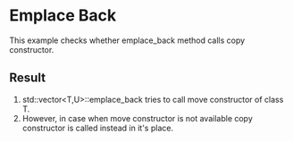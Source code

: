 # Emplace Back
This example checks whether emplace_back method calls copy constructor.

## Result

1. std::vector<T,U>::emplace_back tries to call move constructor of class T. 
2. However, in case when move constructor is not available copy constructor is called instead in it's place.
